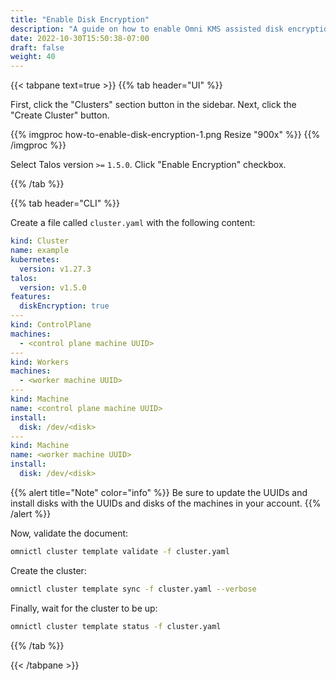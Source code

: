 ```yaml
---
title: "Enable Disk Encryption"
description: "A guide on how to enable Omni KMS assisted disk encryption for a cluster."
date: 2022-10-30T15:50:38-07:00
draft: false
weight: 40
---
```


{{< tabpane text=true >}}
{{% tab header="UI" %}}

First, click the "Clusters" section button in the sidebar.
Next, click the "Create Cluster" button.

{{% imgproc how-to-enable-disk-encryption-1.png Resize "900x" %}}
{{% /imgproc %}}

Select Talos version `>=` `1.5.0`.
Click "Enable Encryption" checkbox.

{{% /tab %}}

{{% tab header="CLI" %}}

Create a file called `cluster.yaml` with the following content:

```yaml
kind: Cluster
name: example
kubernetes:
  version: v1.27.3
talos:
  version: v1.5.0
features:
  diskEncryption: true
---
kind: ControlPlane
machines:
  - <control plane machine UUID>
---
kind: Workers
machines:
  - <worker machine UUID>
---
kind: Machine
name: <control plane machine UUID>
install:
  disk: /dev/<disk>
---
kind: Machine
name: <worker machine UUID>
install:
  disk: /dev/<disk>
```

{{% alert title="Note" color="info" %}}
Be sure to update the UUIDs and install disks with the UUIDs and disks of the machines in your account.
{{% /alert %}}

Now, validate the document:

```bash
omnictl cluster template validate -f cluster.yaml
```

Create the cluster:

```bash
omnictl cluster template sync -f cluster.yaml --verbose
```

Finally, wait for the cluster to be up:

```bash
omnictl cluster template status -f cluster.yaml
```

{{% /tab %}}

{{< /tabpane >}}
